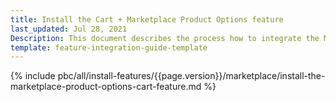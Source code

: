 ```yaml
---
title: Install the Cart + Marketplace Product Options feature
last_updated: Jul 28, 2021
Description: This document describes the process how to integrate the Marketplace Product Options feature into a Spryker project.
template: feature-integration-guide-template
---
```


{% include pbc/all/install-features/{{page.version}}/marketplace/install-the-marketplace-product-options-cart-feature.md %} <!-- To edit, see /_includes/pbc/all/install-features/202212.0/marketplace/install-the-marketplace-product-options-cart-feature.md -->
